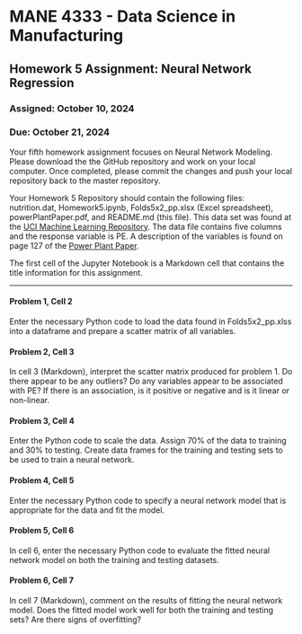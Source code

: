 # MANE 4333 - Data Science in Manufacturing

## Homework 5 Assignment: Neural Network Regression

### Assigned: October 10, 2024
### Due: October 21, 2024

Your fifth homework assignment focuses on Neural Network Modeling. Please download the the GitHub repository and work on your local computer. Once completed, please commit the changes and push your local repository back to the master repository.

Your Homework 5 Repository should contain the following files: nutrition.dat, Homework5.ipynb, Folds5x2_pp.xlsx (Excel spreadsheet), powerPlantPaper.pdf, and README.md (this file). This data set was found at the [UCI Machine Learning Repository](https://archive.ics.uci.edu/dataset/294/combined+cycle+power+plant). The data file contains five columns and the response variable is PE. A description of the variables is found on page 127 of the [Power Plant Paper](images/powerPlantPaper.pdf).

The first cell of the Jupyter Notebook is a Markdown cell that contains the title information for this assignment.

---

#### Problem 1, Cell 2

Enter the necessary Python code to load the data found in Folds5x2_pp.xlss into a dataframe and prepare a scatter matrix of all variables.

#### Problem 2, Cell 3

In cell 3 (Markdown), interpret the scatter matrix produced for problem 1. Do there appear to be any outliers? Do any variables appear to be associated with PE? If there is an association, is it positive or negative and is it linear or non-linear.

#### Problem 3, Cell 4

Enter the Python code to scale the data. Assign 70% of the data to training and 30% to testing. Create data frames for the training and testing sets to be used to train a neural network.

#### Problem 4, Cell 5

Enter the necessary Python code to specify a neural network model that is appropriate for the data and fit the model.

#### Problem 5, Cell 6

In cell 6, enter the necessary Python code to evaluate the fitted neural network model on both the training and testing datasets.

#### Problem 6, Cell 7

In cell 7 (Markdown), comment on the results of fitting the neural network model. Does the fitted model work well for both the training and testing sets? Are there signs of overfitting?
